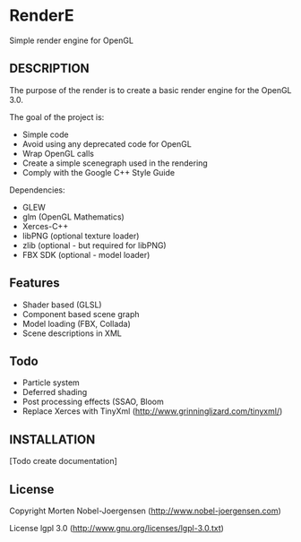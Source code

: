 RenderE
====================================

Simple render engine for OpenGL

## DESCRIPTION

The purpose of the render is to create a basic render engine for the OpenGL 3.0.

The goal of the project is:

* Simple code
* Avoid using any deprecated code for OpenGL
* Wrap OpenGL calls
* Create a simple scenegraph used in the rendering
* Comply with the Google C++ Style Guide
 
Dependencies:

* GLEW
* glm (OpenGL Mathematics)
* Xerces-C++
* libPNG (optional texture loader)
* zlib (optional - but required for libPNG)
* FBX SDK (optional - model loader)

## Features

* Shader based (GLSL)
* Component based scene graph
* Model loading (FBX, Collada)
* Scene descriptions in XML

## Todo

* Particle system
* Deferred shading
* Post processing effects (SSAO, Bloom
* Replace Xerces with TinyXml (http://www.grinninglizard.com/tinyxml/)

## INSTALLATION

[Todo create documentation]

## License

Copyright Morten Nobel-Joergensen (http://www.nobel-joergensen.com)

License lgpl 3.0 (http://www.gnu.org/licenses/lgpl-3.0.txt)

